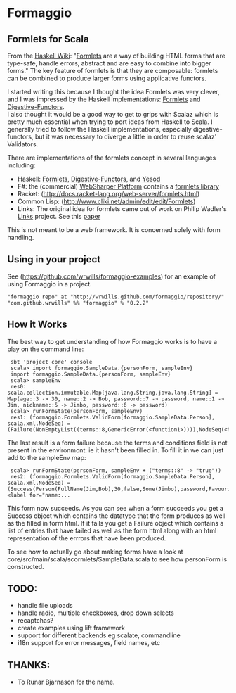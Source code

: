 # Formaggio
## Formlets for Scala

From the [Haskell Wiki](http://www.haskell.org/haskellwiki/Formlets): 
"[Formlets](http://groups.inf.ed.ac.uk/links/formlets/) are a way of building HTML 
forms that are type-safe, handle errors, abstract and are easy to combine into 
bigger forms." The key feature of formlets is that they are composable: formlets
can be combined to produce larger forms using applicative functors.

I started writing this because I thought the idea Formlets was very clever, and I 
was impressed by the Haskell implementations: [Formlets](http://hackage.haskell.org/package/formlets) and 
[Digestive-Functors](http://hackage.haskell.org/package/digestive-functors).  
I also thought it would be a
good way to get to grips with Scalaz which is pretty much essential when trying 
to port ideas from Haskell to Scala.  I generally tried to follow the Haskell implementations, 
especially digestive-functors, but it was necessary to diverge a little in order to 
reuse scalaz' Validators.

There are implementations of the formlets concept in several languages including:

 * Haskell: [Formlets](http://hackage.haskell.org/package/formlets), [Digestive-Functors](http://hackage.haskell.org/package/digestive-functors), and [Yesod](http://www.yesodweb.com/)
 * F#: the (commercial) [WebSharper Platform](http://www.intellifactory.com/products/wsp/Home.aspx)
   contains a [formlets library](http://www.intellifactory.com/docs/formlets/index.html)
 * Racket: (http://docs.racket-lang.org/web-server/formlets.html)
 * Common Lisp: (http://www.cliki.net/admin/edit/edit/Formlets)
 * Links: The original idea for formlets came out of work on Philip Wadler's 
   [Links](http://groups.inf.ed.ac.uk/links/) project.  See this [paper](http://groups.inf.ed.ac.uk/links/formlets/)

This is not meant to be a web framework.  It is concerned solely with form handling.  

## Using in your project

See (https://github.com/wrwills/formaggio-examples) for an example of using Formaggio in a project.

    "formaggio repo" at "http://wrwills.github.com/formaggio/repository/"
    "com.github.wrwills" %% "formaggio" % "0.2.2"

## How it Works ##

The best way to get understanding of how Formaggio works is to have a play on the command line: 
 
     sbt 'project core' console  
     scala> import formaggio.SampleData.{personForm, sampleEnv}
     import formaggio.SampleData.{personForm, sampleEnv}
     scala> sampleEnv
     res0: scala.collection.immutable.Map[java.lang.String,java.lang.String] = Map(age::3 -> 30, name::2 -> Bob, password::7 -> password, name::1 -> Jim, nickname::5 -> Jimbo, password::6 -> password)
     scala> runFormState(personForm, sampleEnv)
     res1: (formaggio.Formlets.ValidForm[formaggio.SampleData.Person], scala.xml.NodeSeq) = (Failure(NonEmptyList((terms::8,GenericError(<function1>)))),NodeSeq(<h1>Errors...
     
The last result is a form failure because the terms and conditions field is not present in the environmont: ie it hasn't been filled in.  To fill it in we can just add to the sampleEnv map:
     
     scala> runFormState(personForm, sampleEnv + ("terms::8" -> "true"))
     res2: (formaggio.Formlets.ValidForm[formaggio.SampleData.Person], scala.xml.NodeSeq) = (Success(Person(FullName(Jim,Bob),30,false,Some(Jimbo),password,Favourites(GreenEggs,List()))),NodeSeq(, <label for="name:...

This form now succeeds.  As you can see when a form succeeds you get a Success object which contains the datatype
that the form produces as well as the filled in form html.  If it fails you get a Failure object which contains a list of entries that have failed as well as the form html along with an html representation of the errrors that have been produced.

To see how to actually go about making forms have a look at core/src/main/scala/scormlets/SampleData.scala to see how personForm is constructed.

## TODO: ##

 * handle file uploads
 * handle radio, multiple checkboxes, drop down selects
 * recaptchas?
 * create examples using lift framework
 * support for different backends eg scalate, commandline
 * i18n support for error messages, field names, etc 
 
## THANKS: ##

  * To Runar Bjarnason for the name.
  
 

